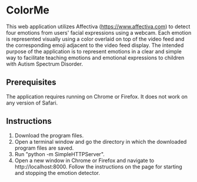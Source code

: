 # ColorMe

This web application utilizes Affectiva (https://www.affectiva.com) to detect four emotions from users' facial expressions using a webcam. Each emotion is represented visually using a color overlaid on top of the video feed and the corresponding emoji adjacent to the video feed display. The intended purpose of the application is to represent emotions in a clear and simple way to facilitate teaching emotions and emotional expressions to children with Autism Spectrum Disorder. 

## Prerequisites

The application requires running on Chrome or Firefox. It does not work on any version of Safari. 

## Instructions

1. Download the program files. 
2. Open a terminal window and go the directory in which the downloaded program files are saved. 
3. Run "python -m SimpleHTTPServer".  
4. Open a new window in Chrome or Firefox and navigate to http://localhost:8000. Follow the instructions on the page for starting and stopping the emotion detector. 

